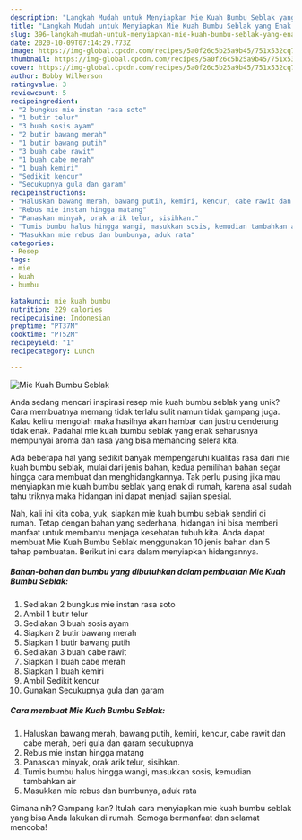 ```yaml
---
description: "Langkah Mudah untuk Menyiapkan Mie Kuah Bumbu Seblak yang Enak Banget"
title: "Langkah Mudah untuk Menyiapkan Mie Kuah Bumbu Seblak yang Enak Banget"
slug: 396-langkah-mudah-untuk-menyiapkan-mie-kuah-bumbu-seblak-yang-enak-banget
date: 2020-10-09T07:14:29.773Z
image: https://img-global.cpcdn.com/recipes/5a0f26c5b25a9b45/751x532cq70/mie-kuah-bumbu-seblak-foto-resep-utama.jpg
thumbnail: https://img-global.cpcdn.com/recipes/5a0f26c5b25a9b45/751x532cq70/mie-kuah-bumbu-seblak-foto-resep-utama.jpg
cover: https://img-global.cpcdn.com/recipes/5a0f26c5b25a9b45/751x532cq70/mie-kuah-bumbu-seblak-foto-resep-utama.jpg
author: Bobby Wilkerson
ratingvalue: 3
reviewcount: 5
recipeingredient:
- "2 bungkus mie instan rasa soto"
- "1 butir telur"
- "3 buah sosis ayam"
- "2 butir bawang merah"
- "1 butir bawang putih"
- "3 buah cabe rawit"
- "1 buah cabe merah"
- "1 buah kemiri"
- "Sedikit kencur"
- "Secukupnya gula dan garam"
recipeinstructions:
- "Haluskan bawang merah, bawang putih, kemiri, kencur, cabe rawit dan cabe merah, beri gula dan garam secukupnya"
- "Rebus mie instan hingga matang"
- "Panaskan minyak, orak arik telur, sisihkan."
- "Tumis bumbu halus hingga wangi, masukkan sosis, kemudian tambahkan air"
- "Masukkan mie rebus dan bumbunya, aduk rata"
categories:
- Resep
tags:
- mie
- kuah
- bumbu

katakunci: mie kuah bumbu 
nutrition: 229 calories
recipecuisine: Indonesian
preptime: "PT37M"
cooktime: "PT52M"
recipeyield: "1"
recipecategory: Lunch

---
```



![Mie Kuah Bumbu Seblak](https://img-global.cpcdn.com/recipes/5a0f26c5b25a9b45/751x532cq70/mie-kuah-bumbu-seblak-foto-resep-utama.jpg)

Anda sedang mencari inspirasi resep mie kuah bumbu seblak yang unik? Cara membuatnya memang tidak terlalu sulit namun tidak gampang juga. Kalau keliru mengolah maka hasilnya akan hambar dan justru cenderung tidak enak. Padahal mie kuah bumbu seblak yang enak seharusnya mempunyai aroma dan rasa yang bisa memancing selera kita.



Ada beberapa hal yang sedikit banyak mempengaruhi kualitas rasa dari mie kuah bumbu seblak, mulai dari jenis bahan, kedua pemilihan bahan segar hingga cara membuat dan menghidangkannya. Tak perlu pusing jika mau menyiapkan mie kuah bumbu seblak yang enak di rumah, karena asal sudah tahu triknya maka hidangan ini dapat menjadi sajian spesial.


Nah, kali ini kita coba, yuk, siapkan mie kuah bumbu seblak sendiri di rumah. Tetap dengan bahan yang sederhana, hidangan ini bisa memberi manfaat untuk membantu menjaga kesehatan tubuh kita. Anda dapat membuat Mie Kuah Bumbu Seblak menggunakan 10 jenis bahan dan 5 tahap pembuatan. Berikut ini cara dalam menyiapkan hidangannya.

<!--inarticleads1-->

##### Bahan-bahan dan bumbu yang dibutuhkan dalam pembuatan Mie Kuah Bumbu Seblak:

1. Sediakan 2 bungkus mie instan rasa soto
1. Ambil 1 butir telur
1. Sediakan 3 buah sosis ayam
1. Siapkan 2 butir bawang merah
1. Siapkan 1 butir bawang putih
1. Sediakan 3 buah cabe rawit
1. Siapkan 1 buah cabe merah
1. Siapkan 1 buah kemiri
1. Ambil Sedikit kencur
1. Gunakan Secukupnya gula dan garam




<!--inarticleads2-->

##### Cara membuat Mie Kuah Bumbu Seblak:

1. Haluskan bawang merah, bawang putih, kemiri, kencur, cabe rawit dan cabe merah, beri gula dan garam secukupnya
1. Rebus mie instan hingga matang
1. Panaskan minyak, orak arik telur, sisihkan.
1. Tumis bumbu halus hingga wangi, masukkan sosis, kemudian tambahkan air
1. Masukkan mie rebus dan bumbunya, aduk rata




Gimana nih? Gampang kan? Itulah cara menyiapkan mie kuah bumbu seblak yang bisa Anda lakukan di rumah. Semoga bermanfaat dan selamat mencoba!
